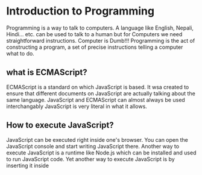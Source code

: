 # Introduction to Programming
Programming is a  way to talk to computers. A language like English, Nepali, Hindi... etc. can be used to talk to a human but for Computers we need straightforward instructions.
Computer is Dumb!!!
Programming is the act of constructing a program, a set of precise instructions telling a computer what to do.

## what is ECMAScript?
ECMAScript is a standard on which JavaScript is based. It wsa created to ensure that different documents on JavaScript are actually talking about the same language.
JavaScript and ECMAScript can almost always be used interchangably JavaScript is very literal in what it allows.


## How to execute JavaScript?
JavaScript can be executed right inside one's browser. You can open the JavaScript console and start writing JavaScript there.
Another way to execute JavaScript is a runtime like Node.js which can be installed and used to run JavaScript code.
Yet another way to execute JavaScript is by inserting it inside <Script> tag of an HTML document.